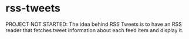 rss-tweets
==========

PROJECT NOT STARTED: The idea behind RSS Tweets is to have an RSS reader that fetches tweet information about each feed item and display it.
